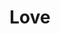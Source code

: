 ---
pid: LLP615
title: Love
location_transcription: 
zipcode: 
outside_phl: 
neighborhood: 
age: '13'
age_range: 13-19
instagram: 
image_file_name: LLP_615.jpg
proposal_transcription: Love
topic: Love
topic_summary: '0'
type: Sculpture Statue
keywords_other: 
credit: 
image_labels: 
twitter: 
facebook: 
permalink: "/monuments/llp615/"
layout: item-page
---